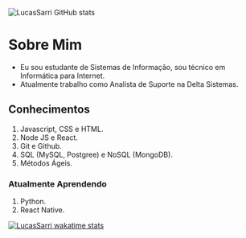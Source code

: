 ![LucasSarri GitHub stats](https://github-readme-stats.vercel.app/api?username=LucasSarri&show_icons=true&theme=teste)

# Sobre Mim
* Eu sou estudante de Sistemas de Informação, sou técnico em Informática para Internet.
* Atualmente trabalho como Analista de Suporte na Delta Sistemas.

## Conhecimentos
1. Javascript, CSS e HTML.
2. Node JS e React.
3. Git e Github.
4. SQL (MySQL, Postgree) e NoSQL (MongoDB).
5. Métodos Ágeis.

### Atualmente Aprendendo
1. Python.
2. React Native.

[![LucasSarri wakatime stats](https://github-readme-stats.vercel.app/api/wakatime?username=LucasSarri&theme=teste)](https://github.com/anuraghazraLucasSarri/github-readme-stats)
